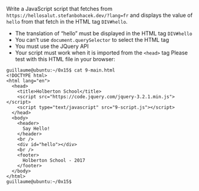 Write a JavaScript script that fetches from ```https://hellosalut.stefanbohacek.dev/?lang=fr``` and displays the value of ```hello``` from that fetch in the HTML tag ```DIV#hello```.
- The translation of “hello” must be displayed in the HTML tag ```DIV#hello```
- You can’t use ```document.querySelector``` to select the HTML tag
- You must use the JQuery API
- Your script must work when it is imported from the ```<head>``` tag
Please test with this HTML file in your browser:
```
guillaume@ubuntu:~/0x15$ cat 9-main.html 
<!DOCTYPE html>
<html lang="en">
  <head>
    <title>Holberton School</title>
    <script src="https://code.jquery.com/jquery-3.2.1.min.js"></script>
    <script type="text/javascript" src="9-script.js"></script>
  </head>
  <body>
    <header> 
      Say Hello!
    </header>
    <br />
    <div id="hello"></div>
    <br />
    <footer>
      Holberton School - 2017
    </footer>
  </body>
</html>
guillaume@ubuntu:~/0x15$
```
